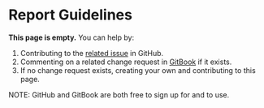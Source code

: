 # Report Guidelines

**This page is empty.** You can help by:

1. Contributing to the [related issue](https://github.com/TeleportXYZ/TRIP-Guides/issues/12) in GitHub.
2. Commenting on a related change request in [GitBook](https://app.gitbook.com/invite/0WSd8UiSeH2xhfJrSbUr/YFiygcuBiy7oN3WJyDRs) if it exists.
3. If no change request exists, creating your own and contributing to this page.

NOTE: GitHub and GitBook are both free to sign up for and to use.
